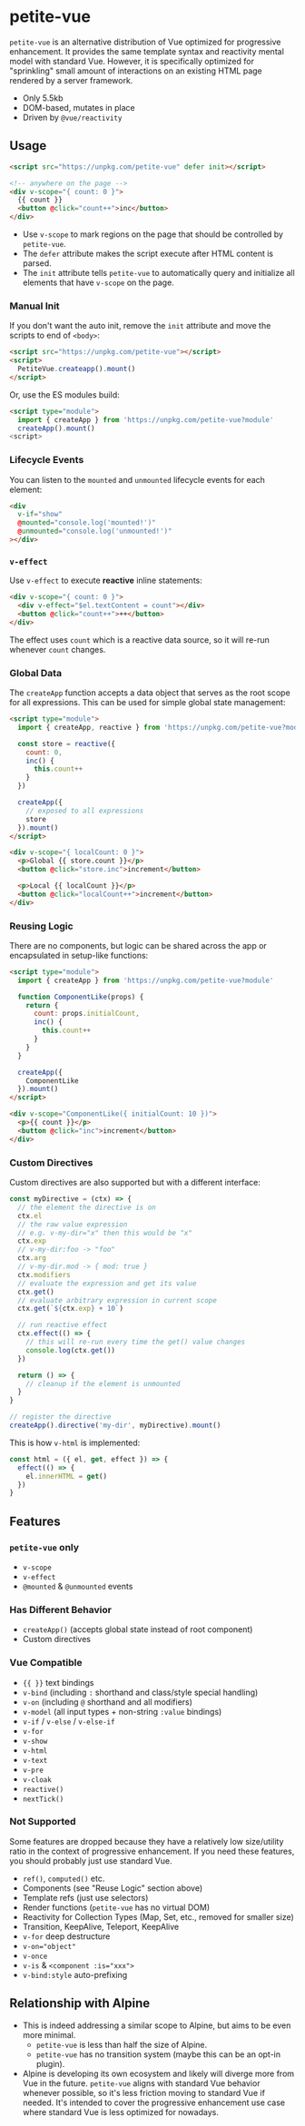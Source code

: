 # petite-vue

`petite-vue` is an alternative distribution of Vue optimized for progressive enhancement. It provides the same template syntax and reactivity mental model with standard Vue. However, it is specifically optimized for "sprinkling" small amount of interactions on an existing HTML page rendered by a server framework.

- Only 5.5kb
- DOM-based, mutates in place
- Driven by `@vue/reactivity`

## Usage

```html
<script src="https://unpkg.com/petite-vue" defer init></script>

<!-- anywhere on the page -->
<div v-scope="{ count: 0 }">
  {{ count }}
  <button @click="count++">inc</button>
</div>
```

- Use `v-scope` to mark regions on the page that should be controlled by `petite-vue`.
- The `defer` attribute makes the script execute after HTML content is parsed.
- The `init` attribute tells `petite-vue` to automatically query and initialize all elements that have `v-scope` on the page.

### Manual Init

If you don't want the auto init, remove the `init` attribute and move the scripts to end of `<body>`:

```html
<script src="https://unpkg.com/petite-vue"></script>
<script>
  PetiteVue.createapp().mount()
</script>
```

Or, use the ES modules build:

```html
<script type="module">
  import { createApp } from 'https://unpkg.com/petite-vue?module'
  createApp().mount()
<script>
```

### Lifecycle Events

You can listen to the `mounted` and `unmounted` lifecycle events for each element:

```html
<div
  v-if="show"
  @mounted="console.log('mounted!')"
  @unmounted="console.log('unmounted!')"
></div>
```

### `v-effect`

Use `v-effect` to execute **reactive** inline statements:

```html
<div v-scope="{ count: 0 }">
  <div v-effect="$el.textContent = count"></div>
  <button @click="count++">++</button>
</div>
```

The effect uses `count` which is a reactive data source, so it will re-run whenever `count` changes.

### Global Data

The `createApp` function accepts a data object that serves as the root scope for all expressions. This can be used for simple global state management:

```html
<script type="module">
  import { createApp, reactive } from 'https://unpkg.com/petite-vue?module'

  const store = reactive({
    count: 0,
    inc() {
      this.count++
    }
  })

  createApp({
    // exposed to all expressions
    store
  }).mount()
</script>

<div v-scope="{ localCount: 0 }">
  <p>Global {{ store.count }}</p>
  <button @click="store.inc">increment</button>

  <p>Local {{ localCount }}</p>
  <button @click="localCount++">increment</button>
</div>
```

### Reusing Logic

There are no components, but logic can be shared across the app or encapsulated in setup-like functions:

```html
<script type="module">
  import { createApp } from 'https://unpkg.com/petite-vue?module'

  function ComponentLike(props) {
    return {
      count: props.initialCount,
      inc() {
        this.count++
      }
    }
  }

  createApp({
    ComponentLike
  }).mount()
</script>

<div v-scope="ComponentLike({ initialCount: 10 })">
  <p>{{ count }}</p>
  <button @click="inc">increment</button>
</div>
```

### Custom Directives

Custom directives are also supported but with a different interface:

```js
const myDirective = (ctx) => {
  // the element the directive is on
  ctx.el
  // the raw value expression
  // e.g. v-my-dir="x" then this would be "x"
  ctx.exp
  // v-my-dir:foo -> "foo"
  ctx.arg
  // v-my-dir.mod -> { mod: true }
  ctx.modifiers
  // evaluate the expression and get its value
  ctx.get()
  // evaluate arbitrary expression in current scope
  ctx.get(`${ctx.exp} + 10`)

  // run reactive effect
  ctx.effect(() => {
    // this will re-run every time the get() value changes
    console.log(ctx.get())
  })

  return () => {
    // cleanup if the element is unmounted
  }
}

// register the directive
createApp().directive('my-dir', myDirective).mount()
```

This is how `v-html` is implemented:

```js
const html = ({ el, get, effect }) => {
  effect(() => {
    el.innerHTML = get()
  })
}
```

## Features

### `petite-vue` only

- `v-scope`
- `v-effect`
- `@mounted` & `@unmounted` events

### Has Different Behavior

- `createApp()` (accepts global state instead of root component)
- Custom directives

### Vue Compatible

- `{{ }}` text bindings
- `v-bind` (including `:` shorthand and class/style special handling)
- `v-on` (including `@` shorthand and all modifiers)
- `v-model` (all input types + non-string `:value` bindings)
- `v-if` / `v-else` / `v-else-if`
- `v-for`
- `v-show`
- `v-html`
- `v-text`
- `v-pre`
- `v-cloak`
- `reactive()`
- `nextTick()`

### Not Supported

Some features are dropped because they have a relatively low size/utility ratio in the context of progressive enhancement. If you need these features, you should probably just use standard Vue.

- `ref()`, `computed()` etc.
- Components (see "Reuse Logic" section above)
- Template refs (just use selectors)
- Render functions (`petite-vue` has no virtual DOM)
- Reactivity for Collection Types (Map, Set, etc., removed for smaller size)
- Transition, KeepAlive, Teleport, KeepAlive
- `v-for` deep destructure
- `v-on="object"`
- `v-once`
- `v-is` & `<component :is="xxx">`
- `v-bind:style` auto-prefixing

## Relationship with Alpine

- This is indeed addressing a similar scope to Alpine, but aims to be even more minimal.
  - `petite-vue` is less than half the size of Alpine.
  - `petite-vue` has no transition system (maybe this can be an opt-in plugin).
- Alpine is developing its own ecosystem and likely will diverge more from Vue in the future. `petite-vue` aligns with standard Vue behavior whenever possible, so it's less friction moving to standard Vue if needed. It's intended to cover the progressive enhancement use case where standard Vue is less optimized for nowadays.
